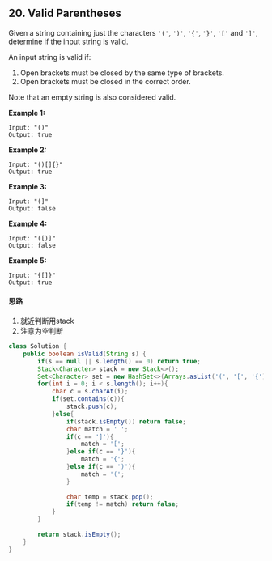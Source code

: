 ## 20. Valid Parentheses

Given a string containing just the characters `'('`, `')'`, `'{'`, `'}'`, `'['` and `']'`, determine if the input string is valid.

An input string is valid if:

1. Open brackets must be closed by the same type of brackets.
2. Open brackets must be closed in the correct order.

Note that an empty string is also considered valid.

**Example 1:**

```
Input: "()"
Output: true
```

**Example 2:**

```
Input: "()[]{}"
Output: true
```

**Example 3:**

```
Input: "(]"
Output: false
```

**Example 4:**

```
Input: "([)]"
Output: false
```

**Example 5:**

```
Input: "{[]}"
Output: true
```

#### 思路

1. 就近判断用stack
2. 注意为空判断



```java
class Solution {
    public boolean isValid(String s) {
        if(s == null || s.length() == 0) return true;
        Stack<Character> stack = new Stack<>();
        Set<Character> set = new HashSet<>(Arrays.asList('(', '[', '{'));
        for(int i = 0; i < s.length(); i++){
            char c = s.charAt(i);
            if(set.contains(c)){
                stack.push(c);
            }else{
                if(stack.isEmpty()) return false;
                char match = ' ';
                if(c == ']'){
                    match = '[';
                }else if(c == '}'){
                    match = '{';
                }else if(c == ')'){
                    match = '(';
                }
                
                char temp = stack.pop();
                if(temp != match) return false;
            }
        }
        
        return stack.isEmpty();
    }
}
```

